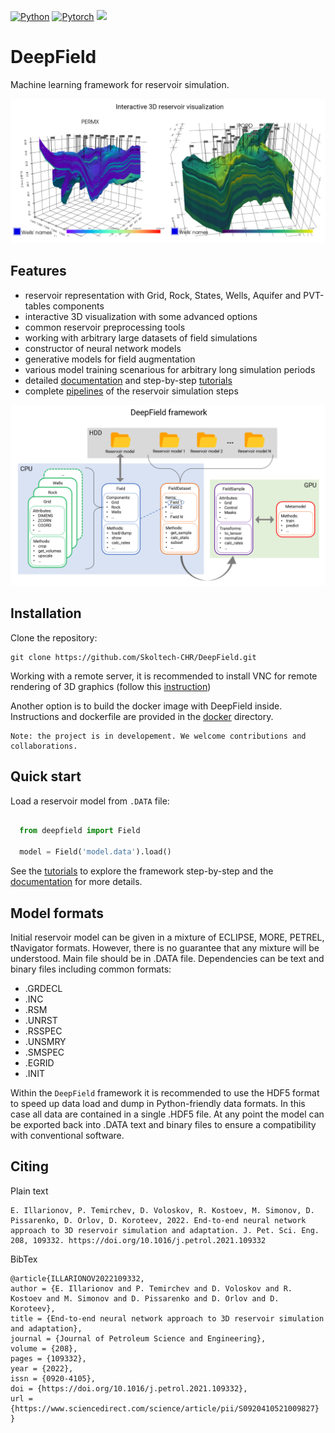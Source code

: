 [![Python](https://img.shields.io/badge/python-3-blue.svg)](https://python.org)
[![Pytorch](https://img.shields.io/badge/PyTorch-orange.svg)](https://pytorch.org)
![](https://github.com/Skoltech-CHR/DeepField/workflows/pylint-check/badge.svg)


# DeepField

Machine learning framework for reservoir simulation.

![img](static/3d_basic.PNG)

## Features

* reservoir representation with Grid, Rock, States, Wells, Aquifer and PVT-tables components
* interactive 3D visualization with some advanced options
* common reservoir preprocessing tools
* working with arbitrary large datasets of field simulations
* constructor of neural network models
* generative models for field augmentation
* various model training scenarious for arbitrary long simulation periods
* detailed [documentation](https://Skoltech-CHR.github.io/DeepField) and step-by-step [tutorials](/tutorials)
* complete [pipelines](/pipelines) of the reservoir simulation steps


![img](static/framework.PNG)

## Installation

Clone the repository:

    git clone https://github.com/Skoltech-CHR/DeepField.git

Working with a remote server, it is recommended to install
VNC for remote rendering of 3D graphics (follow this [instruction](./vnc/README.md))

Another option is to build the docker image with DeepField inside.
Instructions and dockerfile are provided in the [docker](./docker) directory.

```
Note: the project is in developement. We welcome contributions and collaborations.
```

## Quick start

Load a reservoir model from `.DATA` file:

```python

  from deepfield import Field

  model = Field('model.data').load()
```

See the [tutorials](./tutorials) to explore the framework step-by-step
and the [documentation](https://Skoltech-CHR.github.io/DeepField) for more details.


## Model formats

Initial reservoir model can be given in a mixture of ECLIPSE, MORE, PETREL, tNavigator formats.
However, there is no guarantee that any mixture will be understood.
Main file should be in .DATA file. Dependencies can be text and binary files including common formats:

* .GRDECL
* .INC
* .RSM
* .UNRST
* .RSSPEC
* .UNSMRY
* .SMSPEC
* .EGRID
* .INIT

Within the `DeepField` framework it is recommended to use the HDF5 format
to speed up data load and dump in Python-friendly data formats. In this
case all data are contained in a single .HDF5 file. At any point the model
can be exported back into .DATA text and binary files to ensure a compatibility
with conventional software.

## Citing

Plain text
```
E. Illarionov, P. Temirchev, D. Voloskov, R. Kostoev, M. Simonov, D. Pissarenko, D. Orlov, D. Koroteev, 2022. End-to-end neural network approach to 3D reservoir simulation and adaptation. J. Pet. Sci. Eng. 208, 109332. https://doi.org/10.1016/j.petrol.2021.109332
```

BibTex
```
@article{ILLARIONOV2022109332,
author = {E. Illarionov and P. Temirchev and D. Voloskov and R. Kostoev and M. Simonov and D. Pissarenko and D. Orlov and D. Koroteev},
title = {End-to-end neural network approach to 3D reservoir simulation and adaptation},
journal = {Journal of Petroleum Science and Engineering},
volume = {208},
pages = {109332},
year = {2022},
issn = {0920-4105},
doi = {https://doi.org/10.1016/j.petrol.2021.109332},
url = {https://www.sciencedirect.com/science/article/pii/S0920410521009827}
}
```
